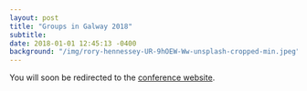```yaml
---
layout: post
title: "Groups in Galway 2018"
subtitle: 
date: 2018-01-01 12:45:13 -0400
background: "/img/rory-hennessey-UR-9hOEW-Ww-unsplash-cropped-min.jpeg"
---
```


<meta http-equiv="Refresh" content="3; url='https://maths.nuigalway.ie/conferences/gig18/'" />

You will soon be redirected to the [conference website](https://maths.nuigalway.ie/conferences/gig18/).

